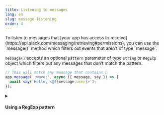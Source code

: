 ```yaml
---
title: Listening to messages
lang: en
slug: message-listening
order: 4
---
```


<div class="section-content">
To listen to messages that [your app has access to receive](https://api.slack.com/messaging/retrieving#permissions), you can use the `message()` method which filters out events that aren’t of type `message`.

`message()` accepts an optional `pattern` parameter of type `string` or `RegExp` object which filters out any messages that don’t match the pattern.
</div>

```javascript
// This will match any message that contains 👋
app.message(':wave:', async ({ message, say }) => {
  await say(`Hello, <@${message.user}>`);
});
```

<details class="secondary-wrapper">
<summary class="section-head" markdown="0">
<h4 class="section-head">Using a RegExp pattern</h4>
</summary>

<div class="secondary-content" markdown="0">
A RegExp pattern can be used instead of a string for more granular matching.

All of the results of the RegExp match will be in `context.matches`.
</div>

```javascript
app.message(/^(hi|hello|hey).*/, async ({ context, say }) => {
  // RegExp matches are inside of context.matches
  const greeting = context.matches[0];

  await say(`${greeting}, how are you?`);
});
```

</details>